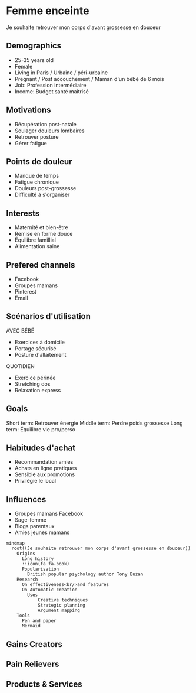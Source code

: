 # Femme enceinte
Je souhaite retrouver mon corps d'avant grossesse en douceur

## Demographics
- 25-35 years old
- Female
- Living in Paris / Urbaine / péri-urbaine
- Pregnant / Post accouchement / Maman d'un bébé de 6 mois
- Job: Profession intermédiaire
- Income: Budget santé maitrisé

## Motivations
- Récupération post-natale
- Soulager douleurs lombaires
- Retrouver posture
- Gérer fatigue

## Points de douleur
- Manque de temps
- Fatigue chronique
- Douleurs post-grossesse
- Difficulté à s'organiser

## Interests
- Maternité et bien-être
- Remise en forme douce
- Équilibre famillial
- Alimentation saine
  
## Prefered channels
- Facebook
- Groupes mamans
- Pinterest
- Email

## Scénarios d'utilisation
AVEC BÉBÉ
- Exercices à domicile
- Portage sécurisé
- Posture d'allaitement

QUOTIDIEN
- Exercice périnée
- Stretching dos
- Relaxation express

## Goals
Short term: Retrouver énergie
Middle term: Perdre poids grossesse
Long term: Équilibre vie pro/perso

## Habitudes d'achat
- Recommandation amies
- Achats en ligne pratiques
- Sensible aux promotions
- Privilégie le local

## Influences
- Groupes mamans Facebook
- Sage-femme
- Blogs parentaux
- Amies jeunes mamans

```mermaid
mindmap
  root((Je souhaite retrouver mon corps d'avant grossesse en douceur))
    Origins
      Long history
      ::icon(fa fa-book)
      Popularisation
        British popular psychology author Tony Buzan
    Research
      On effectiveness<br/>and features
      On Automatic creation
        Uses
            Creative techniques
            Strategic planning
            Argument mapping
    Tools
      Pen and paper
      Mermaid

```




## Gains Creators

## Pain Relievers


## Products & Services